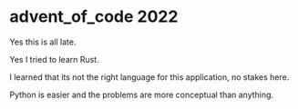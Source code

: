 # advent_of_code 2022

Yes this is all late.

Yes I tried to learn Rust.

I learned that its not the right language for this application, no stakes here. 

Python is easier and the problems are more conceptual than anything.
